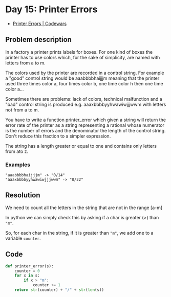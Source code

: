 # Day 15: Printer Errors

- [Printer Errors | Codewars](https://www.codewars.com/kata/56541980fa08ab47a0000040)

## Problem description

In a factory a printer prints labels for boxes. For one kind of boxes the printer has to use colors which, for the sake of simplicity, are named with letters from a to m.

The colors used by the printer are recorded in a control string. For example a "good" control string would be aaabbbbhaijjjm meaning that the printer used three times color a, four times color b, one time color h then one time color a...

Sometimes there are problems: lack of colors, technical malfunction and a "bad" control string is produced e.g. aaaxbbbbyyhwawiwjjjwwm with letters not from a to m.

You have to write a function printer_error which given a string will return the error rate of the printer as a string representing a rational whose numerator is the number of errors and the denominator the length of the control string. Don't reduce this fraction to a simpler expression.

The string has a length greater or equal to one and contains only letters from ato z.

### Examples

```text
"aaabbbbhaijjjm" -> "0/14"
"aaaxbbbbyyhwawiwjjjwwm" -> "8/22"
```

## Resolution

We need to count all the letters in the string that are not in the range [a-m]

In python we can simply check this by asking if a char is greater (>) than `"m"`.

So, for each char in the string, if it is greater than `"m"`, we add one to a variable `counter`.

## Code

```python
def printer_error(s):
    counter = 0
    for x in s:
        if x > "m":
            counter += 1
    return str(counter) + "/" + str(len(s))
```
